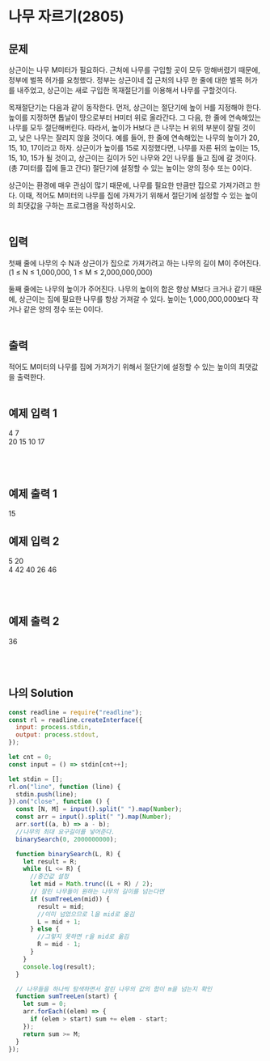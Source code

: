 # 나무 자르기(2805)

## 문제

상근이는 나무 M미터가 필요하다. 근처에 나무를 구입할 곳이 모두 망해버렸기 때문에, 정부에 벌목 허가를 요청했다. 정부는 상근이네 집 근처의 나무 한 줄에 대한 벌목 허가를 내주었고, 상근이는 새로 구입한 목재절단기를 이용해서 나무를 구할것이다.

목재절단기는 다음과 같이 동작한다. 먼저, 상근이는 절단기에 높이 H를 지정해야 한다. 높이를 지정하면 톱날이 땅으로부터 H미터 위로 올라간다. 그 다음, 한 줄에 연속해있는 나무를 모두 절단해버린다. 따라서, 높이가 H보다 큰 나무는 H 위의 부분이 잘릴 것이고, 낮은 나무는 잘리지 않을 것이다. 예를 들어, 한 줄에 연속해있는 나무의 높이가 20, 15, 10, 17이라고 하자. 상근이가 높이를 15로 지정했다면, 나무를 자른 뒤의 높이는 15, 15, 10, 15가 될 것이고, 상근이는 길이가 5인 나무와 2인 나무를 들고 집에 갈 것이다. (총 7미터를 집에 들고 간다) 절단기에 설정할 수 있는 높이는 양의 정수 또는 0이다.

상근이는 환경에 매우 관심이 많기 때문에, 나무를 필요한 만큼만 집으로 가져가려고 한다. 이때, 적어도 M미터의 나무를 집에 가져가기 위해서 절단기에 설정할 수 있는 높이의 최댓값을 구하는 프로그램을 작성하시오.
<br/>
<br/>

## 입력

첫째 줄에 나무의 수 N과 상근이가 집으로 가져가려고 하는 나무의 길이 M이 주어진다. (1 ≤ N ≤ 1,000,000, 1 ≤ M ≤ 2,000,000,000)

둘째 줄에는 나무의 높이가 주어진다. 나무의 높이의 합은 항상 M보다 크거나 같기 때문에, 상근이는 집에 필요한 나무를 항상 가져갈 수 있다. 높이는 1,000,000,000보다 작거나 같은 양의 정수 또는 0이다.
<br/>
<br/>

## 출력

적어도 M미터의 나무를 집에 가져가기 위해서 절단기에 설정할 수 있는 높이의 최댓값을 출력한다.
<br/>
<br/>

## 예제 입력 1

4 7<br/>
20 15 10 17

<br/>
<br/>

## 예제 출력 1

15

## 예제 입력 2

5 20<br/>
4 42 40 26 46

<br/>
<br/>

## 예제 출력 2

36

<br/>
<br/>

## 나의 Solution

```javascript
const readline = require("readline");
const rl = readline.createInterface({
  input: process.stdin,
  output: process.stdout,
});

let cnt = 0;
const input = () => stdin[cnt++];

let stdin = [];
rl.on("line", function (line) {
  stdin.push(line);
}).on("close", function () {
  const [N, M] = input().split(" ").map(Number);
  const arr = input().split(" ").map(Number);
  arr.sort((a, b) => a - b);
  //나무의 최대 요구길이를 넣어준다.
  binarySearch(0, 2000000000);

  function binarySearch(L, R) {
    let result = R;
    while (L <= R) {
      //중간값 설정
      let mid = Math.trunc((L + R) / 2);
      // 잘린 나무들이 원하는 나무의 길이를 넘는다면
      if (sumTreeLen(mid)) {
        result = mid;
        //이미 넘었으므로 l을 mid로 옮김
        L = mid + 1;
      } else {
        //그렇지 못하면 r을 mid로 옮김
        R = mid - 1;
      }
    }
    console.log(result);
  }

  // 나무들을 하나씩 탐색하면서 잘린 나무의 값의 합이 m을 넘는지 확인
  function sumTreeLen(start) {
    let sum = 0;
    arr.forEach((elem) => {
      if (elem > start) sum += elem - start;
    });
    return sum >= M;
  }
});
```
